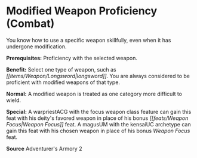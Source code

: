 ﻿---
cssclass: [feats]

---
# Modified Weapon Proficiency (Combat)

You know how to use a specific weapon skillfully, even when it has undergone modification.

**Prerequisites:** Proficiency with the selected weapon.

**Benefit:** Select one type of weapon, such as _[[items/Weapon/Longsword|longsword]]_. You are always considered to be proficient with modified weapons of that type.

**Normal:** A modified weapon is treated as one category more difficult to wield.

**Special:** A warpriestACG with the focus weapon class feature can gain this feat with his deity's favored weapon in place of his bonus _[[feats/Weapon Focus|Weapon Focus]]_ feat. A magusUM with the kensaiUC archetype can gain this feat with his chosen weapon in place of his bonus _Weapon Focus_ feat.

**Source** Adventurer's Armory 2